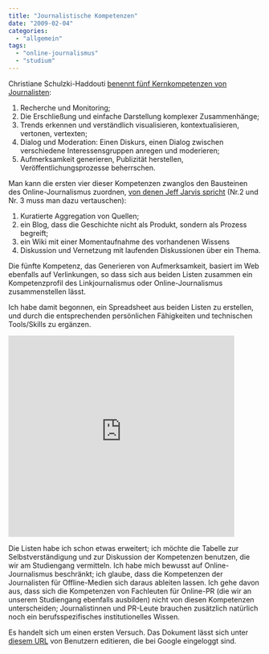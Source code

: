 ```yaml
---
title: "Journalistische Kompetenzen"
date: "2009-02-04"
categories: 
  - "allgemein"
tags: 
  - "online-journalismus"
  - "studium"
---
```


Christiane Schulzki-Haddouti [benennt fünf Kernkompetenzen von Journalisten](http://blog.kooptech.de/2008/12/5-partisanenstrategien-fuer-journalisten/ "KoopTech » Innovation Medien » 5+ Partisanenstrategien für Journalisten"):

1. Recherche und Monitoring;
2. Die Erschließung und einfache Darstellung komplexer Zusammenhänge;
3. Trends erkennen und verständlich visualisieren, kontextualisieren, vertonen, vertexten;
4. Dialog und Moderation: Einen Diskurs, einen Dialog zwischen verschiedene Interessensgruppen anregen und moderieren;
5. Aufmerksamkeit generieren, Publizität herstellen, Veröffentlichungsprozesse beherrschen.

Man kann die ersten vier dieser Kompetenzen zwanglos den Bausteinen des Online-Journalismus zuordnen, [von denen Jeff Jarvis spricht](http://www.buzzmachine.com/2008/10/02/replacing-the-article/ "Replacing the article « BuzzMachine") (Nr.2 und Nr. 3 muss man dazu vertauschen):

1. Kuratierte Aggregation von Quellen;
2. ein Blog, dass die Geschichte nicht als Produkt, sondern als Prozess begreift;
3. ein Wiki mit einer Momentaufnahme des vorhandenen Wissens
4. Diskussion und Vernetzung mit laufenden Diskussionen über ein Thema.

Die fünfte Kompetenz, das Generieren von Aufmerksamkeit, basiert im Web ebenfalls auf Verlinkungen, so dass sich aus beiden Listen zusammen ein Kompetenzprofil des Linkjournalismus oder Online-Journalismus zusammenstellen lässt.

Ich habe damit begonnen, ein Spreadsheet aus beiden Listen zu erstellen, und durch die entsprechenden persönlichen Fähigkeiten und technischen Tools/Skills zu ergänzen.

<iframe width="450" height="400" frameborder="0" src="http://spreadsheets.google.com/pub?key=pWrq4q9k9vIBPQ-v4kkSMCw&amp;output=html&amp;widget=true"></iframe>

Die Listen habe ich schon etwas erweitert; ich möchte die Tabelle zur Selbstverständigung und zur Diskussion der Kompetenzen benutzen, die wir am Studiengang vermitteln. Ich habe mich bewusst auf Online-Journalismus beschränkt; ich glaube, dass die Kompetenzen der Journalisten für Offline-Medien sich daraus ableiten lassen. Ich gehe davon aus, dass sich die Kompetenzen von Fachleuten für Online-PR (die wir an unserem Studiengang ebenfalls ausbilden) nicht von diesen Kompetenzen unterscheiden; Journalistinnen und PR-Leute brauchen zusätzlich natürlich noch ein berufsspezifisches institutionelles Wissen.

Es handelt sich um einen ersten Versuch. Das Dokument lässt sich unter [diesem URL](http://spreadsheets.google.com/ccc?key=pWrq4q9k9vIBPQ-v4kkSMCw) von Benutzern editieren, die bei Google eingeloggt sind.
